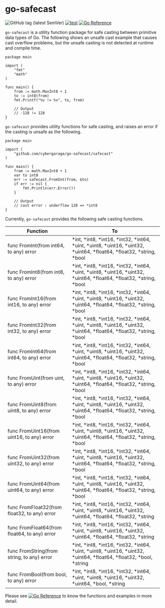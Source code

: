 # go-safecast

![GitHub tag (latest SemVer)](https://img.shields.io/github/v/tag/cybergarage/go-safecast)
[![test](https://github.com/cybergarage/go-safecast/actions/workflows/make.yml/badge.svg)](https://github.com/cybergarage/go-safecast/actions/workflows/make.yml)
[![Go Reference](https://pkg.go.dev/badge/github.com/cybergarage/go-safecast.svg)](https://pkg.go.dev/github.com/cybergarage/go-safecast)

`go-safecast` is a utility function package for safe casting between primitive data types of Go. The following shows an unsafe cast example that causes cast overflow problems, but the unsafe casting is not detected at runtime and compile time.

```
package main

import (
    "fmt"
    "math"
)

func main() {
    from := math.MaxInt8 + 1
    to := int8(from)
    fmt.Printf("%v != %v", to, from)

    // Output
    // -128 != 128
}
```

`go-safecast` provides utility functions for safe casting, and raises an error if the casting is unsafe as the following.

```
package main

import (
    "github.com/cybergarage/go-safecast/safecast"
)

func main() {
    from := math.MaxInt8 + 1
    var to int8
    err := safecast.FromInt(from, &to)
    if err := nil {
        fmt.Println(err.Error())
    }

    // Output
    // cast error : underflow 128 => *int8
}
```

Currently, `go-safecast` provides the following safe casting functions.

|Function                                    |To                                                                             |
|--------------------------------------------|-------------------------------------------------------------------------------|
|func FromInt(from int64, to any) error      | *int, *int8, *int16, *int32, *int64, *uint, *uint8, *uint16, *uint32, *uint64, *float64, *float32, *string, *bool |
|func FromInt8(from int8, to any) error      | *int, *int8, *int16, *int32, *int64, *uint, *uint8, *uint16, *uint32, *uint64, *float64, *float32, *string, *bool |
|func FromInt16(from int16, to any) error    | *int, *int8, *int16, *int32, *int64, *uint, *uint8, *uint16, *uint32, *uint64, *float64, *float32, *string, *bool |
|func FromInt32(from int32, to any) error    | *int, *int8, *int16, *int32, *int64, *uint, *uint8, *uint16, *uint32, *uint64, *float64, *float32, *string, *bool |
|func FromInt64(from int64, to any) error    | *int, *int8, *int16, *int32, *int64, *uint, *uint8, *uint16, *uint32, *uint64, *float64, *float32, *string, *bool |
|func FromUint(from uint, to any) error      | *int, *int8, *int16, *int32, *int64, *uint, *uint8, *uint16, *uint32, *uint64, *float64, *float32, *string, *bool |
|func FromUint8(from uint8, to any) error    | *int, *int8, *int16, *int32, *int64, *uint, *uint8, *uint16, *uint32, *uint64, *float64, *float32, *string, *bool |
|func FromUint16(from uint16, to any) error  | *int, *int8, *int16, *int32, *int64, *uint, *uint8, *uint16, *uint32, *uint64, *float64, *float32, *string, *bool |
|func FromUint32(from uint32, to any) error  | *int, *int8, *int16, *int32, *int64, *uint, *uint8, *uint16, *uint32, *uint64, *float64, *float32, *string, *bool |
|func FromUint64(from uint64, to any) error  | *int, *int8, *int16, *int32, *int64, *uint, *uint8, *uint16, *uint32, *uint64, *float64, *float32, *string, *bool |
|func FromFloat32(from float32, to any) error| *int, *int8, *int16, *int32, *int64, *uint, *uint8, *uint16, *uint32, *uint64, *float64, *float32, *string |
|func FromFloat64(from float64, to any) error| *int, *int8, *int16, *int32, *int64, *uint, *uint8, *uint16, *uint32, *uint64, *float64, *float32, *string |
|func FromString(from string, to any) error  | *int, *int8, *int16, *int32, *int64, *uint, *uint8, *uint16, *uint32, *uint64, *float64, *float32, *bool, *string |
|func FromBool(from bool, to any) error      | *int, *int8, *int16, *int32, *int64, *uint, *uint8, *uint16, *uint32, *uint64, *bool, *string |

Please see [![Go Reference](https://pkg.go.dev/badge/github.com/cybergarage/go-safecast.svg)](https://pkg.go.dev/github.com/cybergarage/go-safecast) to know the functions and examples in more detail.
